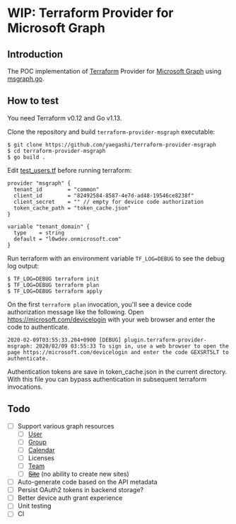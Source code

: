 # WIP: Terraform Provider for Microsoft Graph

## Introduction

The POC implementation of [Terraform](https://terraform.io) Provider for [Microsoft Graph](https://developer.microsoft.com/en-us/graph) using [msgraph.go](https://github.com/yaegashi/msgraph.go).

## How to test

You need Terraform v0.12 and Go v1.13.

Clone the repository and build `terraform-provider-msgraph` executable:

```console
$ git clone https://github.com/yaegashi/terraform-provider-msgraph
$ cd terraform-provider-msgraph
$ go build .
```

Edit [test_users.tf](test_users.tf) before running terraform:

```hcl
provider "msgraph" {
  tenant_id        = "common"
  client_id        = "82492584-8587-4e7d-ad48-19546ce8238f"
  client_secret    = "" // empty for device code authorization
  token_cache_path = "token_cache.json"
}

variable "tenant_domain" {
  type    = string
  default = "l0wdev.onmicrosoft.com"
}
```

Run terraform with an environment variable `TF_LOG=DEBUG` to see the debug log output:

```console
$ TF_LOG=DEBUG terraform init
$ TF_LOG=DEBUG terraform plan
$ TF_LOG=DEBUG terraform apply
```

On the first `terraform plan` invocation, you'll see a device code authorization message like the following.  Open https://microsoft.com/devicelogin with your web browser and enter the code to authenticate.

```
2020-02-09T03:55:33.204+0900 [DEBUG] plugin.terraform-provider-msgraph: 2020/02/09 03:55:33 To sign in, use a web browser to open the page https://microsoft.com/devicelogin and enter the code GEXSRT5LT to authenticate.
```

Authentication tokens are save in token_cache.json in the current directory.  With this file you can bypass authentication  in subsequent terraform invocations.

## Todo

- [ ] Support various graph resources
  - [ ] [User](https://docs.microsoft.com/en-us/graph/api/resources/user)
  - [ ] [Group](https://docs.microsoft.com/en-us/graph/api/resources/group)
  - [ ] [Calendar](https://docs.microsoft.com/en-us/graph/api/resources/calendar)
  - [ ] Licenses
  - [ ] [Team](https://docs.microsoft.com/en-us/graph/api/resources/teams-api-overview)
  - [ ] ~~[Site](https://docs.microsoft.com/en-us/graph/api/resources/sharepoint)~~ (no ability to create new sites)
- [ ] Auto-generate code based on the API metadata
- [ ] Persist OAuth2 tokens in backend storage?
- [ ] Better device auth grant experience
- [ ] Unit testing
- [ ] CI
